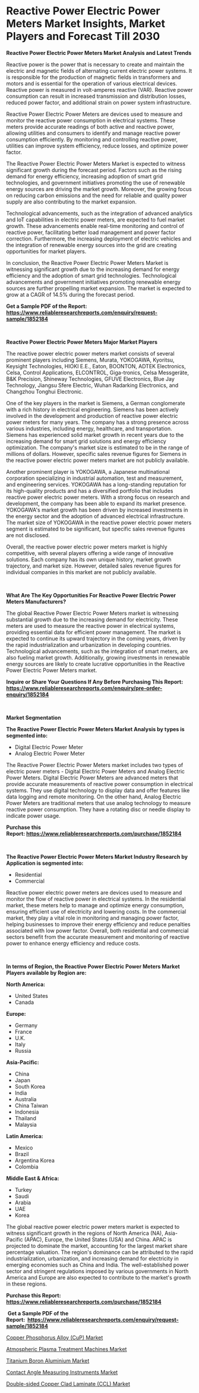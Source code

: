 <p><h1>Reactive Power Electric Power Meters Market Insights, Market Players and Forecast Till 2030</h1></p><p><strong>Reactive Power Electric Power Meters Market Analysis and Latest Trends</strong></p>
<p><p>Reactive power is the power that is necessary to create and maintain the electric and magnetic fields of alternating current electric power systems. It is responsible for the production of magnetic fields in transformers and motors and is essential for the operation of various electrical devices. Reactive power is measured in volt-amperes reactive (VAR). Reactive power consumption can result in increased transmission and distribution losses, reduced power factor, and additional strain on power system infrastructure.</p><p>Reactive Power Electric Power Meters are devices used to measure and monitor the reactive power consumption in electrical systems. These meters provide accurate readings of both active and reactive power, allowing utilities and consumers to identify and manage reactive power consumption efficiently. By monitoring and controlling reactive power, utilities can improve system efficiency, reduce losses, and optimize power factor.</p><p>The Reactive Power Electric Power Meters Market is expected to witness significant growth during the forecast period. Factors such as the rising demand for energy efficiency, increasing adoption of smart grid technologies, and government initiatives promoting the use of renewable energy sources are driving the market growth. Moreover, the growing focus on reducing carbon emissions and the need for reliable and quality power supply are also contributing to the market expansion.</p><p>Technological advancements, such as the integration of advanced analytics and IoT capabilities in electric power meters, are expected to fuel market growth. These advancements enable real-time monitoring and control of reactive power, facilitating better load management and power factor correction. Furthermore, the increasing deployment of electric vehicles and the integration of renewable energy sources into the grid are creating opportunities for market players.</p><p>In conclusion, the Reactive Power Electric Power Meters Market is witnessing significant growth due to the increasing demand for energy efficiency and the adoption of smart grid technologies. Technological advancements and government initiatives promoting renewable energy sources are further propelling market expansion. The market is expected to grow at a CAGR of 14.5% during the forecast period.</p></p>
<p><strong>Get a Sample PDF of the Report:&nbsp; <a href="https://www.reliableresearchreports.com/enquiry/request-sample/1852184">https://www.reliableresearchreports.com/enquiry/request-sample/1852184</a></strong></p>
<p>&nbsp;</p>
<p><strong>Reactive Power Electric Power Meters Major Market Players</strong></p>
<p><p>The reactive power electric power meters market consists of several prominent players including Siemens, Murata, YOKOGAWA, Kyoritsu, Keysight Technologies, HIOKI E.E., Eaton, BOONTON, ADTEK Electronics, Celsa, Control Applications, ELCONTROL, Giga-tronics, Celsa Messgeräte, B&K Precision, Shineway Technologies, GFUVE Electronics, Blue Jay Technology, Jiangsu Sfere Electric, Wuhan Radarking Electronics, and Changzhou Tonghui Electronic. </p><p>One of the key players in the market is Siemens, a German conglomerate with a rich history in electrical engineering. Siemens has been actively involved in the development and production of reactive power electric power meters for many years. The company has a strong presence across various industries, including energy, healthcare, and transportation. Siemens has experienced solid market growth in recent years due to the increasing demand for smart grid solutions and energy efficiency optimization. The company's market size is estimated to be in the range of millions of dollars. However, specific sales revenue figures for Siemens in the reactive power electric power meters market are not publicly available.</p><p>Another prominent player is YOKOGAWA, a Japanese multinational corporation specializing in industrial automation, test and measurement, and engineering services. YOKOGAWA has a long-standing reputation for its high-quality products and has a diversified portfolio that includes reactive power electric power meters. With a strong focus on research and development, the company has been able to expand its market presence. YOKOGAWA's market growth has been driven by increased investments in the energy sector and the adoption of advanced electrical infrastructure. The market size of YOKOGAWA in the reactive power electric power meters segment is estimated to be significant, but specific sales revenue figures are not disclosed.</p><p>Overall, the reactive power electric power meters market is highly competitive, with several players offering a wide range of innovative solutions. Each company has its own unique history, market growth trajectory, and market size. However, detailed sales revenue figures for individual companies in this market are not publicly available.</p></p>
<p>&nbsp;</p>
<p><strong>What Are The Key Opportunities For Reactive Power Electric Power Meters Manufacturers?</strong></p>
<p><p>The global Reactive Power Electric Power Meters market is witnessing substantial growth due to the increasing demand for electricity. These meters are used to measure the reactive power in electrical systems, providing essential data for efficient power management. The market is expected to continue its upward trajectory in the coming years, driven by the rapid industrialization and urbanization in developing countries. Technological advancements, such as the integration of smart meters, are also fueling market growth. Additionally, growing investments in renewable energy sources are likely to create lucrative opportunities in the Reactive Power Electric Power Meters market.</p></p>
<p><strong>Inquire or Share Your Questions If Any Before Purchasing This Report: <a href="https://www.reliableresearchreports.com/enquiry/pre-order-enquiry/1852184">https://www.reliableresearchreports.com/enquiry/pre-order-enquiry/1852184</a></strong></p>
<p>&nbsp;</p>
<p><strong>Market Segmentation</strong></p>
<p><strong>The Reactive Power Electric Power Meters Market Analysis by types is segmented into:</strong></p>
<p><ul><li>Digital Electric Power Meter</li><li>Analog Electric Power Meter</li></ul></p>
<p><p>The Reactive Power Electric Power Meters market includes two types of electric power meters - Digital Electric Power Meters and Analog Electric Power Meters. Digital Electric Power Meters are advanced meters that provide accurate measurements of reactive power consumption in electrical systems. They use digital technology to display data and offer features like data logging and remote monitoring. On the other hand, Analog Electric Power Meters are traditional meters that use analog technology to measure reactive power consumption. They have a rotating disc or needle display to indicate power usage.</p></p>
<p><strong>Purchase this Report:&nbsp;<a href="https://www.reliableresearchreports.com/purchase/1852184">https://www.reliableresearchreports.com/purchase/1852184</a></strong></p>
<p>&nbsp;</p>
<p><strong>The Reactive Power Electric Power Meters Market Industry Research by Application is segmented into:</strong></p>
<p><ul><li>Residential</li><li>Commercial</li></ul></p>
<p><p>Reactive power electric power meters are devices used to measure and monitor the flow of reactive power in electrical systems. In the residential market, these meters help to manage and optimize energy consumption, ensuring efficient use of electricity and lowering costs. In the commercial market, they play a vital role in monitoring and managing power factor, helping businesses to improve their energy efficiency and reduce penalties associated with low power factor. Overall, both residential and commercial sectors benefit from the accurate measurement and monitoring of reactive power to enhance energy efficiency and reduce costs.</p></p>
<p>&nbsp;</p>
<p><strong>In terms of Region, the Reactive Power Electric Power Meters Market Players available by Region are:</strong></p>
<p>
    <p> <strong> North America: </strong>
        <ul>
            <li>United States</li>
            <li>Canada</li>
        </ul>
        </p> 
    <p> <strong> Europe: </strong>
        <ul>
            <li>Germany</li>
            <li>France</li>
            <li>U.K.</li>
            <li>Italy</li>
            <li>Russia</li>
        </ul>
        </p> 
    <p> <strong> Asia-Pacific: </strong>
        <ul>
            <li>China</li>
            <li>Japan</li>
            <li>South Korea</li>
            <li>India</li>
            <li>Australia</li>
            <li>China Taiwan</li>
            <li>Indonesia</li>
            <li>Thailand</li>
            <li>Malaysia</li>
        </ul>
        </p> 
    <p> <strong> Latin America: </strong>
        <ul>
            <li>Mexico</li>
            <li>Brazil</li>
            <li>Argentina Korea</li>
            <li>Colombia</li>
        </ul>
        </p> 
    <p> <strong> Middle East & Africa: </strong>
        <ul>
            <li>Turkey</li>
            <li>Saudi</li>
            <li>Arabia</li>
            <li>UAE</li>
            <li>Korea</li>
        </ul>
    </p>
    </p>
<p><p>The global reactive power electric power meters market is expected to witness significant growth in the regions of North America (NA), Asia-Pacific (APAC), Europe, the United States (USA) and China. APAC is projected to dominate the market, accounting for the largest market share percentage valuation. The region's dominance can be attributed to the rapid industrialization, urbanization, and increasing demand for electricity in emerging economies such as China and India. The well-established power sector and stringent regulations imposed by various governments in North America and Europe are also expected to contribute to the market's growth in these regions.</p></p>
<p><strong>Purchase this Report: <a href="https://www.reliableresearchreports.com/purchase/1852184">https://www.reliableresearchreports.com/purchase/1852184</a></strong></p>
<p>&nbsp;<strong>Get a Sample PDF of the Report:&nbsp;&nbsp;<a href="https://www.reliableresearchreports.com/enquiry/request-sample/1852184">https://www.reliableresearchreports.com/enquiry/request-sample/1852184</a></strong></p>
<p><strong></strong></p>
<p><p><a href="https://www.linkedin.com/pulse/copper-phosphorus-alloy-cup-market-challenges-opportunities-bqjje/">Copper Phosphorus Alloy (CuP) Market</a></p><p><a href="https://medium.com/@magaliortiz1955/atmospheric-plasma-treatment-machines-market-furnishes-information-on-market-share-market-trends-202406dbb762">Atmospheric Plasma Treatment Machines Market</a></p><p><a href="https://www.linkedin.com/pulse/titanium-boron-aluminium-market-challenges-opportunities-dg2ke/">Titanium Boron Aluminium Market</a></p><p><a href="https://medium.com/@linabernier/contact-angle-measuring-instruments-market-insights-into-market-cagr-market-trends-and-growth-fec733031541">Contact Angle Measuring Instruments Market</a></p><p><a href="https://www.linkedin.com/pulse/decoding-double-sided-copper-clad-laminate-ccl-market-qkrwe/">Double-sided Copper Clad Laminate (CCL) Market</a></p></p>